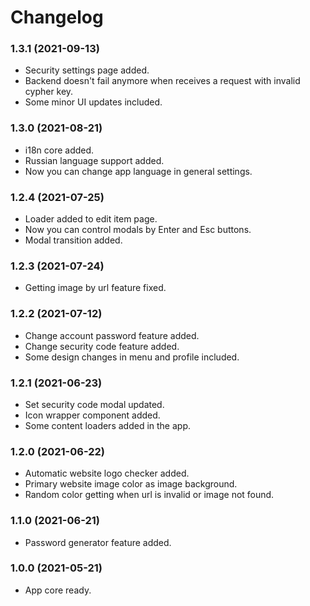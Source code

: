 Changelog
=========

### 1.3.1 (2021-09-13)
* Security settings page added.
* Backend doesn't fail anymore when receives a request with invalid cypher key.
* Some minor UI updates included.


### 1.3.0 (2021-08-21)
* i18n core added.
* Russian language support added.
* Now you can change app language in general settings.


### 1.2.4 (2021-07-25)
* Loader added to edit item page.
* Now you can control modals by Enter and Esc buttons.
* Modal transition added.


### 1.2.3 (2021-07-24)
* Getting image by url feature fixed.


### 1.2.2 (2021-07-12)
* Change account password feature added.
* Change security code feature added.
* Some design changes in menu and profile included.


### 1.2.1 (2021-06-23)
* Set security code modal updated.
* Icon wrapper component added.
* Some content loaders added in the app.


### 1.2.0 (2021-06-22)
* Automatic website logo checker added.
* Primary website image color as image background.
* Random color getting when url is invalid or image not found.


### 1.1.0 (2021-06-21)
* Password generator feature added.


### 1.0.0 (2021-05-21)
* App core ready.
